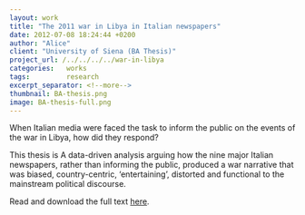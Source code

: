 ```yaml
---
layout: work
title: "The 2011 war in Libya in Italian newspapers"
date: 2012-07-08 18:24:44 +0200
author: "Alice"
client: "University of Siena (BA Thesis)"
project_url: /../../../../war-in-libya
categories:   works
tags:         research
excerpt_separator: <!--more-->
thumbnail: BA-thesis.png
image: BA-thesis-full.png
---
```

When Italian media were faced the task to inform the public on the events of the war in Libya, how did they respond? 
<!--more-->

This thesis is A data-driven analysis arguing how the nine major Italian newspapers, rather than informing the public, produced a war narrative that was biased, country-centric, ‘entertaining’, distorted and functional to the mainstream political discourse.

Read and download the full text [here](/../../../../war-in-libya).